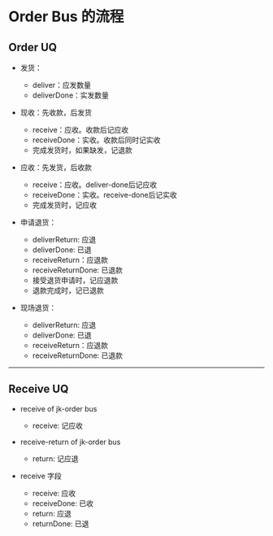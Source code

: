 # Order Bus 的流程

## Order UQ

- 发货：
    - deliver：应发数量
    - deliverDone：实发数量

- 现收：先收款，后发货
    - receive：应收。收款后记应收
    - receiveDone：实收。收款后同时记实收
    - 完成发货时，如果缺发，记退款

- 应收：先发货，后收款
    - receive：应收。deliver-done后记应收
    - receiveDone：实收。receive-done后记实收
    - 完成发货时，记应收

- 申请退货：
    - deliverReturn: 应退
    - deliverDone: 已退
    - receiveReturn：应退款
    - receiveReturnDone: 已退款
    - 接受退货申请时，记应退款
    - 退款完成时，记已退款

- 现场退货：
    - deliverReturn: 应退
    - deliverDone: 已退
    - receiveReturn：应退款
    - receiveReturnDone: 已退款

-----
## Receive UQ

- receive of jk-order bus
    - receive: 记应收

- receive-return of jk-order bus
    - return: 记应退

- receive 字段
    - receive: 应收
    - receiveDone: 已收
    - return: 应退
    - returnDone: 已退

